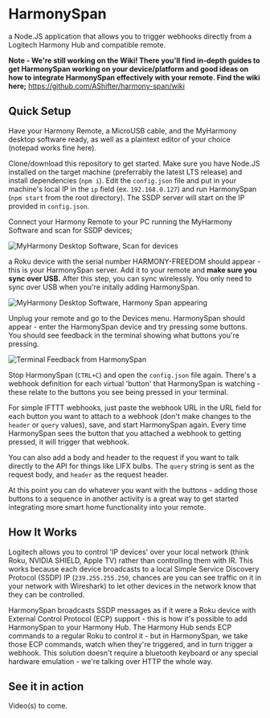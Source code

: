 # HarmonySpan
a Node.JS application that allows you to trigger webhooks directly from a Logitech Harmony Hub and compatible remote.

**Note - We're still working on the Wiki! There you'll find in-depth guides to get HarmonySpan working on your device/platform and good ideas on how to integrate HarmonySpan effectively with your remote. Find the wiki here;**
https://github.com/AShifter/harmony-span/wiki

## Quick Setup
Have your Harmony Remote, a MicroUSB cable, and the MyHarmony desktop software ready, as well as a plaintext editor of your choice (notepad works fine here).

Clone/download this repository to get started. Make sure you have Node.JS installed on the target machine (preferrably the latest LTS release) and install dependencies (``npm i``). Edit the ``config.json`` file and put in your machine's local IP  in the ``ip`` field (ex. ``192.168.0.127``) and run HarmonySpan (``npm start`` from the root directory). The SSDP server will start on the IP provided in ``config.json``.

Connect your Harmony Remote to your PC running the MyHarmony Software and scan for SSDP devices;

![MyHarmony Desktop Software, Scan for devices](https://i.imgur.com/GCnIPTr.png)

a Roku device with the serial number HARMONY-FREEDOM should appear - this is your HarmonySpan server. Add it to your remote and **make sure you sync over USB.** After this step, you can sync wirelessly. You only need to sync over USB when you're initally adding HarmonySpan.

![MyHarmony Desktop Software, Harmony Span appearing](https://i.imgur.com/xSCdwNI.png)

Unplug your remote and go to the Devices menu. HarmonySpan should appear - enter the HarmonySpan device and try pressing some buttons. You should see feedback in the terminal showing what buttons you're pressing.

![Terminal Feedback from HarmonySpan](https://i.imgur.com/zPqd60M.png)

Stop HarmonySpan (``CTRL+C``) and open the ``config.json`` file again. There's a webhook definition for each virtual 'button' that HarmonySpan is watching - these relate to the buttons you see being pressed in your terminal.

For simple IFTTT webhooks, just paste the webhook URL in the URL field for each button you want to attach to a webhook (don't make changes to the ``header`` or ``query`` values), save, and start HarmonySpan again. Every time HarmonySpan sees the button that you attached a webhook to getting pressed, it will trigger that webhook.

You can also add a body and header to the request if you want to talk directly to the API for things like LIFX bulbs. The ``query`` string is sent as the request body, and ``header`` as the request header.

At this point you can do whatever you want with the buttons - adding those buttons to a sequence in another activity is a great way to get started integrating more smart home functionality into your remote.

## How It Works
Logitech allows you to control 'IP devices' over your local network (think Roku, NVIDIA SHIELD, Apple TV) rather than controlling them with IR. This works because each device broadcasts to a local Simple Service Discovery Protocol (SSDP) IP (``239.255.255.250``, chances are you can see traffic on it in your network with Wireshark) to let other devices in the network know that they can be controlled.

HarmonySpan broadcasts SSDP messages as if it were a Roku device with External Control Protocol (ECP) support - this is how it's possible to add HarmonySpan to your Harmony Hub. The Harmony Hub sends ECP commands to a regular Roku to control it - but in HarmonySpan, we take those ECP commands, watch when they're triggered, and in turn trigger a webhook. This solution doesn't require a bluetooth keyboard or any special hardware emulation - we're talking over HTTP the whole way.

## See it in action
Video(s) to come.
